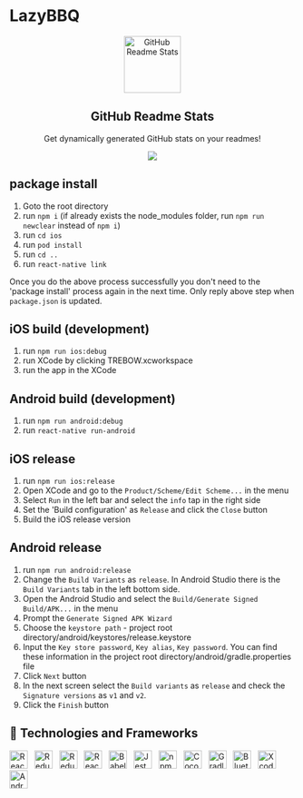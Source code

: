 # LazyBBQ
<p align="center">
 <img width="100px" src="https://res.cloudinary.com/anuraghazra/image/upload/v1594908242/logo_ccswme.svg" align="center" alt="GitHub Readme Stats" />
 <h2 align="center">GitHub Readme Stats</h2>
 <p align="center">Get dynamically generated GitHub stats on your readmes!</p>
</p>
<p align="center">
  <img src="https://img.shields.io/badge/Supported%20by-VS%20Code%20Power%20User%20%E2%86%92-gray.svg?colorA=655BE1&colorB=4F44D6&style=for-the-badge"/>
</p>

## package install

1. Goto the root directory
2. run `npm i` (if already exists the node_modules folder, run `npm run newclear` instead of `npm i`)
3. run `cd ios`
4. run `pod install`
5. run `cd ..`
6. run `react-native link`

Once you do the above process successfully you don't need to the 'package install' process again in the next time.
Only reply above step when `package.json` is updated.


## iOS build (development)
1. run `npm run ios:debug`
2. run XCode by clicking TREBOW.xcworkspace
3. run the app in the XCode


## Android build (development)
1. run `npm run android:debug`
2. run `react-native run-android`


## iOS release
1. run `npm run ios:release`
2. Open XCode and go to the `Product/Scheme/Edit Scheme...` in the menu
3. Select `Run` in the left bar and select the `info` tap in the right side
4. Set the 'Build configuration' as `Release` and click the `Close` button
5. Build the iOS release version


## Android release
1. run `npm run android:release`
2. Change the `Build Variants` as `release`. In Android Studio there is the `Build Variants` tab in the left bottom side.
3. Open the Android Studio and select the `Build/Generate Signed Build/APK...` in the menu
4. Prompt the `Generate Signed APK Wizard`
5. Choose the `keystore path` - project root directory/android/keystores/release.keystore
6. Input the `Key store password`, `Key alias`, `Key password`. You can find these information in the project root directory/android/gradle.properties file
7. Click `Next` button
8. In the next screen select the `Build variants` as `release` and check the `Signature versions` as `v1` and `v2`.
9. Click the `Finish` button


## 🌱 Technologies and Frameworks
<p>
    <!-- React -->
    <img src="https://img.shields.io/badge/React-61dafb?flat=plastic&logo=react&logoColor=black" height="32" alt="React" />
    &nbsp;
    <!-- Redux -->
    <img src="https://img.shields.io/badge/Redux-764abc?flat=plastic&logo=redux&logoColor=white" height="32" alt="Redux" />
    &nbsp;
    <!-- Redux-Saga -->
    <img src="https://img.shields.io/badge/Redux%20Saga-999999?flat=plastic&logo=redux-saga&logoColor=white" height="32" alt="Redux-Saga" />
    &nbsp;
    <!-- React Router -->
    <img src="https://img.shields.io/badge/React%20Router-ca4245?flat=plastic&logo=react%20router&logoColor=white" height="32" alt="React Router" />
    &nbsp;
    <!-- Babel -->
    <img src="https://img.shields.io/badge/Babel-f9dc3e?flat=plastic&logo=Babel&logoColor=black" height="32" alt="Babel" />
    &nbsp;
    <!-- Jest -->
    <img src="https://img.shields.io/badge/Jest-c21325?flat=plastic&logo=jest&logoColor=white" height="32" alt="Jest" />
    &nbsp;
    <!-- npm -->
    <img src="https://img.shields.io/badge/npm-cb3837?flat=plastic&logo=npm&logoColor=white" height="32" alt="npm" />
    &nbsp;
    <!-- CocoaPods -->
    <img src="https://img.shields.io/badge/CocoaPods-ee3322?flat=plastic&logo=cocoapods&logoColor=white" height="32" alt="CocoaPods" />
    &nbsp;
    <!-- Gradle -->
    <img src="https://img.shields.io/badge/Gradle-02303a?flat=plastic&logo=gradle&logoColor=white" height="32" alt="Gradle" />
    &nbsp;
    <!-- Bluetooth -->
    <img src="https://img.shields.io/badge/Bluetooth-0082fc?flat=plastic&logo=bluetooth&logoColor=white" height="32" alt="Bluetooth" />
    &nbsp;
    <!-- Xcode -->
    <img src="https://img.shields.io/badge/Xcode-147efb?flat=plastic&logo=xcode&logoColor=white" height="32" alt="Xcode" />
    &nbsp;
    <!-- Android Studio -->
    <img src="https://img.shields.io/badge/Android%20Studio-3ddc84?flat=plastic&logo=android%20studio&logoColor=white" height="32" alt="Android Studio" />
    &nbsp;
</p>
